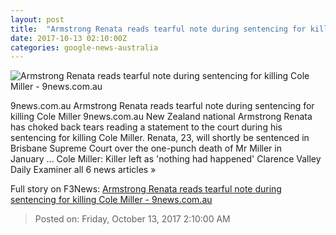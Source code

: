 ```yaml
---
layout: post
title:  "Armstrong Renata reads tearful note during sentencing for killing Cole Miller - 9news.com.au"
date: 2017-10-13 02:10:00Z
categories: google-news-australia
---
```


![Armstrong Renata reads tearful note during sentencing for killing Cole Miller - 9news.com.au](http://prod.static9.net.au/_/media/2017/10/13/07/28/armstrong1.jpg)

9news.com.au Armstrong Renata reads tearful note during sentencing for killing Cole Miller 9news.com.au New Zealand national Armstrong Renata has choked back tears reading a statement to the court during his sentencing for killing Cole Miller. Renata, 23, will shortly be sentenced in Brisbane Supreme Court over the one-punch death of Mr Miller in January ... Cole Miller: Killer left as 'nothing had happened' Clarence Valley Daily Examiner all 6 news articles »


Full story on F3News: [Armstrong Renata reads tearful note during sentencing for killing Cole Miller - 9news.com.au](http://www.f3nws.com/n/bYfTMJ)

> Posted on: Friday, October 13, 2017 2:10:00 AM
